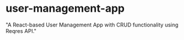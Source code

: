 # user-management-app
"A React-based User Management App with CRUD functionality using Reqres API."
